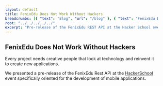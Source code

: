 ```yaml
---
layout: default
title: FenixEdu Does Not Work Without Hackers
breadcrumbs: [{ "text": "Blog", "url": "/blog" }, { "text": "FenixEdu Does Not Work Without Hackers", "url": "/blog/2013/11/23/hacker-school-presentation.md"}]
root: "../../../../../"
excerpt: "Pre-release of the FenixEdu REST API at the Hacker School event ..."
---
```



## FenixEdu Does Not Work Without Hackers

Every project needs creative people that look at technology and reinvent it to create new applications.

We presented a pre-release of the FenixEdu Rest API at the <a href="http://hackerschool.tecnico.ulisboa.pt/">HackerSchool</a> event specifically oriented for the development of mobile applications.

